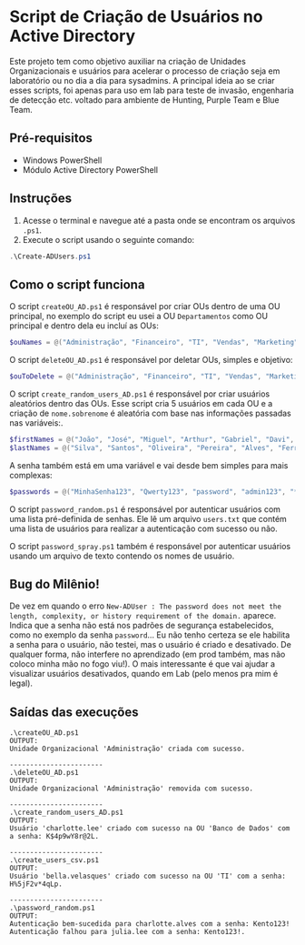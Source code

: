  # Script de Criação de Usuários no Active Directory

Este projeto tem como objetivo auxiliar na criação de Unidades Organizacionais e usuários para acelerar o processo de criação seja em laboratório ou no dia a dia para sysadmins.
A principal ideia ao se criar esses scripts, foi apenas para uso em lab para teste de invasão, engenharia de detecção etc. voltado para ambiente de Hunting, Purple Team e Blue Team.

## Pré-requisitos

- Windows PowerShell
- Módulo Active Directory PowerShell

## Instruções

1. Acesse o terminal e navegue até a pasta onde se encontram os arquivos `.ps1`.
2. Execute o script usando o seguinte comando:

```powershell
.\Create-ADUsers.ps1
```

## Como o script funciona

O script `createOU_AD.ps1` é responsável por criar OUs dentro de uma OU principal, no exemplo do script eu usei a OU `Departamentos` como OU principal e dentro dela eu incluí as OUs:
```powershell
$ouNames = @("Administração", "Financeiro", "TI", "Vendas", "Marketing", "Red Team", "Blue Team", "Visitantes", "Estagiários", "Clientes", "Servidores", "Banco de Dados")
```
O script `deleteOU_AD.ps1` é responsável por deletar OUs, simples e objetivo:
```powershell
$ouToDelete = @("Administração", "Financeiro", "TI", "Vendas", "Marketing", "Red Team", "Blue Team", "Visitantes", "Estagiários", "Clientes", "Servidores", "Banco de Dados")
```
O script `create_random_users_AD.ps1` é responsável por criar usuários aleatórios dentro das OUs.
Esse script cria 5 usuários em cada OU e a criação de `nome.sobrenome` é aleatória com base nas informações passadas nas variáveis:.
```powershell
$firstNames = @("João", "José", "Miguel", "Arthur", "Gabriel", "Davi", "Luiz", "Bernardo", "Heitor", "Pedro", "Lucas", "Matheus", "Rafael", "Vicente", "Enzo", "Felipe", "Samuel", "Gael", "Leonardo", "Maria", "Alice", "Helena", "Heloísa", "Laura", "Luiza", "Sophia", "Valentina", "Gabriela", "Manuela", "Ana", "Isabella", "Julia", "Michael", "James", "Robert", "David", "William", "Richard", "Charles", "Emily", "Olivia", "Mia", "Abigail", "Emma", "Charlotte")
$lastNames = @("Silva", "Santos", "Oliveira", "Pereira", "Alves", "Ferreira", "Souza", "Rodrigues", "Lima", "Carvalho", "Gomes", "Costa", "Martins", "Reis", "Nascimento", "Almeida", "Barbosa", "Castro", "Moreira", "Ribeiro", "Nunes", "Fernandes", "Smith", "Johnson", "Williams", "Jones", "Davis", "Miller", "Wilson", "Carter", "Gonzalez", "Hernandez", "Garcia", "Lee", "Rodriguez", "Thomas", "Jackson")
```
A senha também está em uma variável e vai desde bem simples para mais complexas:
```powershell
$passwords = @("MinhaSenha123", "Qwerty123", "password", "admin123", "********", "Kento123!", "Flores123", "S3n#4Th3G14nT123", "JesusSalva", "RockYou2021", "PowerTheShell", "K`$4p9wY8r@2L", "D#6qPx7o*5Fv", "G@2sL9xP3qRw", "T!8zN7k#6p1X", "H%5jF2v*4qLp", "W@3rB6z1&8Xv", "Y*9sM7x2v#4L", "J!6dF4k#8w9P", "U&2hP8l`$5m3Z", "X%7tL1w#9r4K")
```

O script `password_random.ps1` é responsável por autenticar usuários com uma lista pré-definida de senhas.
Ele lê um arquivo `users.txt` que contém uma lista de usuários para realizar a autenticação com sucesso ou não.

O script `password_spray.ps1` também é responsável por autenticar usuários usando um arquivo de texto contendo os nomes de usuário.

## Bug do Milênio!

De vez em quando o erro `New-ADUser : The password does not meet the length, complexity, or history requirement of the domain.` aparece. Indica que a senha não está nos padrões de segurança estabelecidos, como no exemplo da senha `password`... Eu não tenho certeza se ele habilita a senha para o usuário, não testei, mas o usuário é criado e desativado. 
De qualquer forma, não interfere no aprendizado (em prod também, mas não coloco minha mão no fogo viu!).
O mais interessante é que vai ajudar a visualizar usuários desativados, quando em Lab (pelo menos pra mim é legal).

## Saídas das execuções

```
.\createOU_AD.ps1
OUTPUT:
Unidade Organizacional 'Administração' criada com sucesso.

-----------------------
.\deleteOU_AD.ps1
OUTPUT:
Unidade Organizacional 'Administração' removida com sucesso.

-----------------------
.\create_random_users_AD.ps1
OUTPUT:
Usuário 'charlotte.lee' criado com sucesso na OU 'Banco de Dados' com a senha: K$4p9wY8r@2L.

-----------------------
.\create_users_csv.ps1
OUTPUT:
Usuário 'bella.velasques' criado com sucesso na OU 'TI' com a senha: H%5jF2v*4qLp.

-----------------------
.\password_random.ps1
OUTPUT:
Autenticação bem-sucedida para charlotte.alves com a senha: Kento123!
Autenticação falhou para julia.lee com a senha: Kento123!.
```